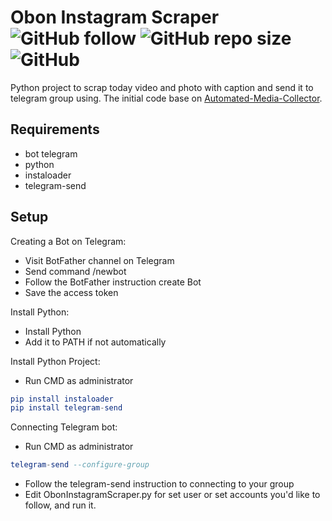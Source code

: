 # Obon Instagram Scraper ![GitHub follow](https://img.shields.io/github/followers/rezaffikri?label=Follow&style=social) ![GitHub repo size](https://img.shields.io/github/repo-size/rezaffikri/ObonInstagramScraper) ![GitHub](https://img.shields.io/github/license/rezaffikri/ObonInstagramScraper)

 Python project to scrap today video and photo with caption and send it to telegram group using.
 The initial code base on [Automated-Media-Collector](https://github.com/ficanovak/Automated-Media-Collector).
 
 ## Requirements
- bot telegram
- python
- instaloader
- telegram-send
 
 ##  Setup
 
Creating a Bot on Telegram:
- Visit BotFather channel on Telegram
- Send command /newbot
- Follow the BotFather instruction create Bot
- Save the access token

Install Python:
- Install Python
- Add it to PATH if not automatically

Install Python Project:
- Run CMD as administrator
```elm
pip install instaloader
pip install telegram-send
```
Connecting Telegram bot:
- Run CMD as administrator
```elm
telegram-send --configure-group
```
- Follow the telegram-send instruction to connecting to your group
- Edit ObonInstagramScraper.py for set user or set accounts you'd like to follow, and run it.
